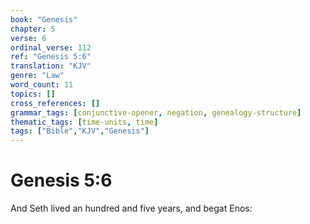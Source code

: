 ```yaml
---
book: "Genesis"
chapter: 5
verse: 6
ordinal_verse: 112
ref: "Genesis 5:6"
translation: "KJV"
genre: "Law"
word_count: 11
topics: []
cross_references: []
grammar_tags: [conjunctive-opener, negation, genealogy-structure]
thematic_tags: [time-units, time]
tags: ["Bible","KJV","Genesis"]
---
```


# Genesis 5:6

And Seth lived an hundred and five years, and begat Enos:
